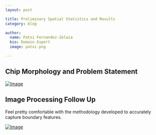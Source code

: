 ```yaml
---
layout: post

title: Preliminary Spatial Statistics and Results
category: blog

author:
  name: Patxi Fernandez-Zelaia
  bio: Domain Expert 
  image: patxi.png

---
```


## Chip Morphology and Problem Statement

[![Image](http://matinfteam4.github.io/images/22/24/20X.png)](http://matinfteam4.github.io/images/22/24/20X.png)

## Image Processing Follow Up

Feel pretty comfortable with the methodology developed to accurately capture boundary features.

[![Image](http://matinfteam4.github.io/images/22/new.png)](http://matinfteam4.github.io/images/22/new.png)




